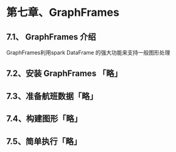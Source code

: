 第七章、GraphFrames
==============================================

7.1、 GraphFrames 介绍
------------------------------------------------------------------
GraphFrames利用spark DataFrame 的强大功能来支持一般图形处理

7.2、安装 GraphFrames 「略」
------------------------------------------------------------------

7.3、准备航班数据「略」
------------------------------------------------------------------

7.4、构建图形「略」
------------------------------------------------------------------

7.5、简单执行「略」
------------------------------------------------------------------


